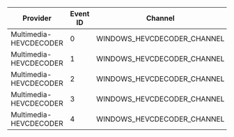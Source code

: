 Provider                |  Event ID  |  Channel                      |  Message
------------------------|------------|-------------------------------|---------
Multimedia-HEVCDECODER  |  0         |  WINDOWS_HEVCDECODER_CHANNEL  |
Multimedia-HEVCDECODER  |  1         |  WINDOWS_HEVCDECODER_CHANNEL  |
Multimedia-HEVCDECODER  |  2         |  WINDOWS_HEVCDECODER_CHANNEL  |
Multimedia-HEVCDECODER  |  3         |  WINDOWS_HEVCDECODER_CHANNEL  |
Multimedia-HEVCDECODER  |  4         |  WINDOWS_HEVCDECODER_CHANNEL  |